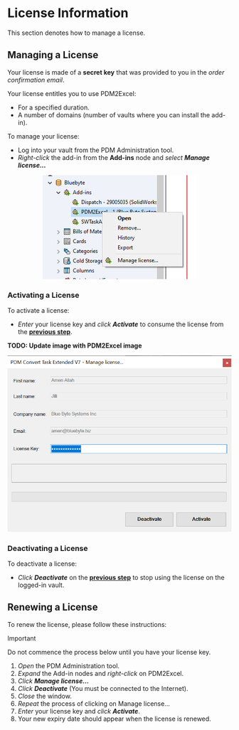 
# License Information

This section denotes how to manage a license.

## Managing a License

Your license is made of a **secret key** that was provided to you in the *order confirmation email*.  

Your license entitles you to use PDM2Excel:

- For a specified duration.
- A number of domains (number of vaults where you can install the add-in).

To manage your license:

- Log into your vault from the PDM Administration tool.
- *Right-click* the add-in from the **Add-ins** node and *select* ***Manage license...***

<p align="center">
  <img src="../images/pdm2excelmanagelicense.png" alt="Manage license...">
</p>

### Activating a License

To activate a license:
- *Enter* your license key and *click* ***Activate*** to consume the license from the **[previous step](#managing-a-license)**.

**TODO: Update image with PDM2Excel image**

<p align="center">
  <img src="../images/pdmconverttaskextendedactivatelicense.png" alt="Activate license" width="800">
</p>

### Deactivating a License

To deactivate a license:
- *Click* ***Deactivate*** on the **[previous step](#activating-a-license)** to stop using the license on the logged-in vault.

## Renewing a License

To renew the license, please follow these instructions:

> [!IMPORTANT]
> Do not commence the process below until you have your license key.

1. *Open* the PDM Administration tool.
2. *Expand* the Add-in nodes and *right-click* on PDM2Excel.
3. *Click* ***Manage license…***
4. *Click* ***Deactivate*** (You must be connected to the Internet).
5. *Close* the window.
6. *Repeat* the process of clicking on Manage license…
7. *Enter* your license key and *click* ***Activate***.
8. Your new expiry date should appear when the license is renewed.
